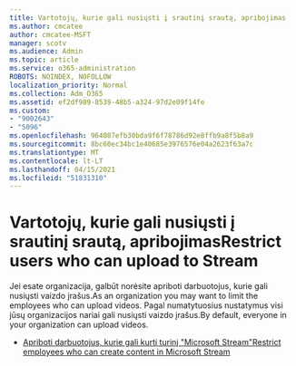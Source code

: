 ```yaml
---
title: Vartotojų, kurie gali nusiųsti į srautinį srautą, apribojimas
ms.author: cmcatee
author: cmcatee-MSFT
manager: scotv
ms.audience: Admin
ms.topic: article
ms.service: o365-administration
ROBOTS: NOINDEX, NOFOLLOW
localization_priority: Normal
ms.collection: Adm_O365
ms.assetid: ef2df989-8539-48b5-a324-97d2e09f14fe
ms.custom:
- "9002643"
- "5096"
ms.openlocfilehash: 964087efb30bda9f6f78786d92e8ffb9a8f5b8a9
ms.sourcegitcommit: 8bc60ec34bc1e40685e3976576e04a2623f63a7c
ms.translationtype: MT
ms.contentlocale: lt-LT
ms.lasthandoff: 04/15/2021
ms.locfileid: "51831310"
---
```

# <a name="restrict-users-who-can-upload-to-stream"></a><span data-ttu-id="403cc-102">Vartotojų, kurie gali nusiųsti į srautinį srautą, apribojimas</span><span class="sxs-lookup"><span data-stu-id="403cc-102">Restrict users who can upload to Stream</span></span>

<span data-ttu-id="403cc-103">Jei esate organizacija, galbūt norėsite apriboti darbuotojus, kurie gali nusiųsti vaizdo įrašus.</span><span class="sxs-lookup"><span data-stu-id="403cc-103">As an organization you may want to limit the employees who can upload videos.</span></span> <span data-ttu-id="403cc-104">Pagal numatytuosius nustatymus visi jūsų organizacijos nariai gali nusiųsti vaizdo įrašus.</span><span class="sxs-lookup"><span data-stu-id="403cc-104">By default, everyone in your organization can upload videos.</span></span>

- [<span data-ttu-id="403cc-105">Apriboti darbuotojus, kurie gali kurti turinį "Microsoft Stream"</span><span class="sxs-lookup"><span data-stu-id="403cc-105">Restrict employees who can create content in Microsoft Stream</span></span>](https://docs.microsoft.com/stream/restrict-uploaders)
